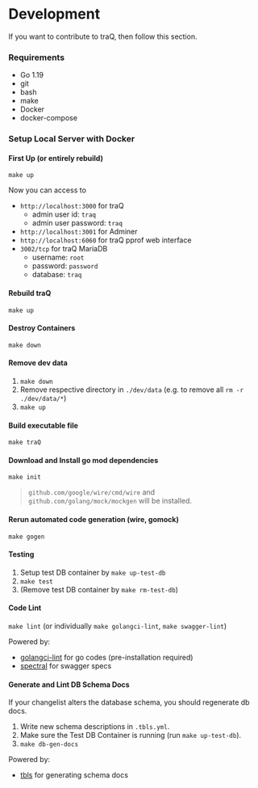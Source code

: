 # Development

If you want to contribute to traQ, then follow this section.

### Requirements

- Go 1.19
- git
- bash
- make
- Docker
- docker-compose

### Setup Local Server with Docker

#### First Up (or entirely rebuild)
`make up`

Now you can access to
+ `http://localhost:3000` for traQ
    + admin user id: `traq`
    + admin user password: `traq`
+ `http://localhost:3001` for Adminer
+ `http://localhost:6060` for traQ pprof web interface
+ `3002/tcp` for traQ MariaDB
    + username: `root`
    + password: `password`
    + database: `traq`

#### Rebuild traQ
`make up`

#### Destroy Containers
`make down`

#### Remove dev data
1. `make down`
2. Remove respective directory in `./dev/data` (e.g. to remove all `rm -r ./dev/data/*`)
3. `make up`

#### Build executable file
`make traQ`

#### Download and Install go mod dependencies
`make init`
> `github.com/google/wire/cmd/wire` and `github.com/golang/mock/mockgen` will be installed.

#### Rerun automated code generation (wire, gomock)
`make gogen`

#### Testing
1. Setup test DB container by `make up-test-db`
2. `make test`
3. (Remove test DB container by `make rm-test-db`)

#### Code Lint
`make lint` (or individually `make golangci-lint`, `make swagger-lint`)

Powered by:
+ [golangci-lint](https://github.com/golangci/golangci-lint) for go codes (pre-installation required)
+ [spectral](https://github.com/stoplightio/spectral) for swagger specs

#### Generate and Lint DB Schema Docs
If your changelist alters the database schema, you should regenerate db docs.

1. Write new schema descriptions in `.tbls.yml`.
2. Make sure the Test DB Container is running (run `make up-test-db`).
3. `make db-gen-docs`

Powered by:
+ [tbls](https://github.com/k1LoW/tbls) for generating schema docs
